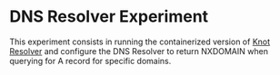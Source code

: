# DNS Resolver Experiment
This experiment consists in running the containerized version of [Knot Resolver](https://www.knot-resolver.cz/) and configure the DNS Resolver to return NXDOMAIN when querying for A record for specific domains.